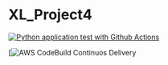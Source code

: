 # XL_Project4

[![Python application test with Github Actions](https://github.com/nogibjj/XL_Project4/actions/workflows/main.yml/badge.svg)](https://github.com/nogibjj/XL_Project4/actions/workflows/main.yml)

[![AWS CodeBuild Continuos Delivery](https://codebuild.us-east-1.amazonaws.com/badges?uuid=eyJlbmNyeXB0ZWREYXRhIjoiUllWS3FhMFp4T28yWWVMSDh2Yk5PWWxvMVB2WWJlMTVYNnhzOWZkTDBCcy8wRGgxZ0N0T0g3ZmRVdTZWZ3JkeERwVDZhNDUrUHg0OWE1WHlkZjVsTDYwPSIsIml2UGFyYW1ldGVyU3BlYyI6IndHRUwwMWU4VXVmQmJia0wiLCJtYXRlcmlhbFNldFNlcmlhbCI6MX0%3D&branch=main)
